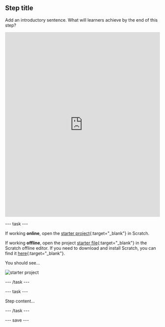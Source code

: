 ## Step title

Add an introductory sentence. What will learners achieve by the end of this step?

<iframe src="https://trinket.io/embed/html/d932ddf89f" width="100%" height="600" frameborder="0" marginwidth="0" marginheight="0" allowfullscreen></iframe>

--- task ---

If working **online**, open the [starter project](https://rpf.io/p/en/projectName-on){:target="_blank"} in Scratch.
 
If working **offline**, open the project [starter file](https://rpf.io/p/en/projectName-get){:target="_blank"} in the Scratch offline editor. If you need to download and install Scratch, you can find it [here](https://scratch.mit.edu/download){:target="_blank"}.

You should see...
 
![starter project](images/starter_project.png)

--- /task ---

--- task ---

Step content...

--- /task ---

--- save ---

